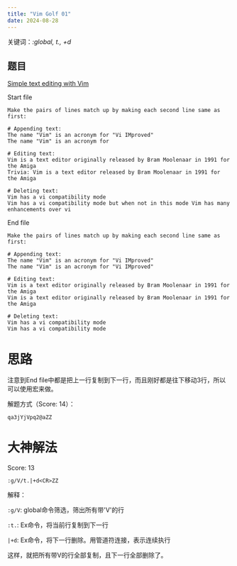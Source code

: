 ```yaml
---
title: "Vim Golf 01"
date: 2024-08-28
---
```


关键词：*:global, t., +d*

## 题目

[Simple text editing with Vim](https://www.vimgolf.com/challenges/4d1a34ccfa85f32065000004)

Start file

```
Make the pairs of lines match up by making each second line same as first:

# Appending text:
The name "Vim" is an acronym for "Vi IMproved"
The name "Vim" is an acronym for

# Editing text:
Vim is a text editor originally released by Bram Moolenaar in 1991 for the Amiga
Trivia: Vim is a text editor released by Bram Moolenaar in 1991 for the Amiga

# Deleting text:
Vim has a vi compatibility mode
Vim has a vi compatibility mode but when not in this mode Vim has many enhancements over vi
```

End file

```
Make the pairs of lines match up by making each second line same as first:

# Appending text:
The name "Vim" is an acronym for "Vi IMproved"
The name "Vim" is an acronym for "Vi IMproved"

# Editing text:
Vim is a text editor originally released by Bram Moolenaar in 1991 for the Amiga
Vim is a text editor originally released by Bram Moolenaar in 1991 for the Amiga

# Deleting text:
Vim has a vi compatibility mode
Vim has a vi compatibility mode
```

# 思路

注意到End file中都是把上一行复制到下一行，而且刚好都是往下移动3行，所以可以使用宏来做。

解题方式（Score: 14）：

```vim
qa3jYjVpq2@aZZ
```

# 大神解法

Score: 13

```vim
:g/V/t.|+d<CR>ZZ
```

解释：

`:g/V`: global命令筛选，筛出所有带'V'的行

`:t.`: Ex命令，将当前行复制到下一行

`|+d`: Ex命令，将下一行删除。用管道符连接，表示连续执行

这样，就把所有带V的行全部复制，且下一行全部删除了。
